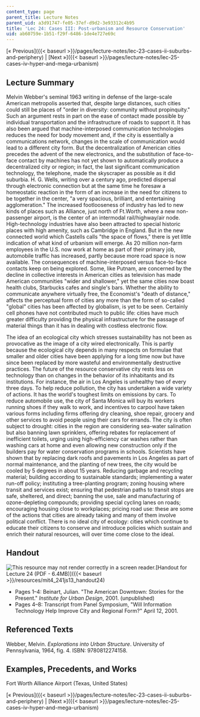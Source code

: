 ```yaml
---
content_type: page
parent_title: Lecture Notes
parent_uid: a3d91747-fe05-37ef-d9d2-3e93312c4b95
title: 'Lec 24: Cases III: Post-urbanism and Resource Conservation'
uid: ab60759e-1b51-f29f-6486-1de4e727e69c
---
```


[« Previous]({{< baseurl >}}/pages/lecture-notes/lec-23-cases-ii-suburbs-and-periphery) | [Next »]({{< baseurl >}}/pages/lecture-notes/lec-25-cases-iv-hyper-and-mega-urbanism)

Lecture Summary
---------------

Melvin Webber's seminal 1963 writing in defense of the large-scale American metropolis asserted that, despite large distances, such cities could still be places of "order in diversity: community without propinquity." Such an argument rests in part on the ease of contact made possible by individual transportation and the infrastructure of roads to support it. It has also been argued that machine-interposed communication technologies reduces the need for body movement and, if the city is essentially a communications network, changes in the scale of communication would lead to a different city form. But the decentralization of American cities precedes the advent of the new electronics, and the substitution of face-to-face contact by machines has not yet shown to automatically produce a decentralized city or region; in fact, the last significant communication technology, the telephone, made the skyscraper as possible as it did suburbia. H. G. Wells, writing over a century ago, predicted dispersal through electronic connection but at the same time he foresaw a homeostatic reaction in the form of an increase in the need for citizens to be together in the center, "a very spacious, brilliant, and entertaining agglomeration." The increased footlooseness of industry has led to new kinds of places such as Alliance, just north of Ft.Worth, where a new non-passenger airport, is the center of an intermodal rail/highway/air node. High-technology industries have also been attracted to special historic places with high amenity, such as Cambridge in England. But in the new connected world which Castells calls "the space of flows," there is yet little indication of what kind of urbanism will emerge. As 20 million non-farm employees in the U.S. now work at home as part of their primary job, automobile traffic has increased, partly because more road space is now available. The consequences of machine-interposed versus face-to-face contacts keep on being explored. Some, like Putnam, are concerned by the decline in collective interests in American cities as television has made American communities "wider and shallower," yet the same cities now boast health clubs, Starbucks cafes and single's bars. Whether the ability to communicate anywhere virtually free, the Economist's "death of distance," affects the perceptual form of cities any more than the form of so-called "global" cities has been affected by globalism, is yet to be seen. Certainly cell phones have not contributed much to public life: cities have much greater difficulty providing the physical infrastructure for the passage of material things than it has in dealing with costless electronic flow.

The idea of an ecological city which stresses sustainability has not been as provocative as the image of a city wired electronically. This is partly because the ecological city depends in many respects on formulae that smaller and older cities have been applying for a long time now but have since been replaced by more wasteful and environmentally destructive practices. The future of the resource conservative city rests less on technology than on changes in the behavior of its inhabitants and its institutions. For instance, the air in Los Angeles is unhealthy two of every three days. To help reduce pollution, the city has undertaken a wide variety of actions. It has the world's toughest limits on emissions by cars. To reduce automobile use, the city of Santa Monica will buy its workers running shoes if they walk to work, and incentives to carpool have taken various forms including firms offering dry cleaning, shoe repair, grocery and other services to avoid people using their cars for errands. The city is often subject to drought: cities in the region are considering sea-water salination but also banning lawn sprinklers, offering rebates for replacement of inefficient toilets, urging using high-efficiency car washes rather than washing cars at home and even allowing new construction only if the builders pay for water conservation programs in schools. Scientists have shown that by replacing dark roofs and pavements in Los Angeles as part of normal maintenance, and the planting of new trees, the city would be cooled by 5 degrees in about 15 years. Reducing garbage and recycling material; building according to sustainable standards; implementing a water run-off policy; instituting a tree-planting program; zoning housing where transit and services exist; ensuring that pedestrian paths to transit stops are safe, sheltered, and direct; banning the use, sale and manufacturing of ozone-depleting compounds; providing special cycling lanes on roads; encouraging housing close to workplaces; pricing road use: these are some of the actions that cities are already taking and many of them involve political conflict. There is no ideal city of ecology: cities which continue to educate their citizens to conserve and introduce policies which sustain and enrich their natural resources, will over time come close to the ideal.

Handout
-------

![This resource may not render correctly in a screen reader.](/images/inacessible.gif)[Handout for Lecture 24 (PDF - 6.4MB)]({{< baseurl >}}/resources/mit4_241js13_handout24)

*   Pages 1–4: Beinart, Julian. "The American Downtown: Stories for the Present." _Institute for Urban Design_, 2001. (unpublished)
*   Pages 4–8: Transcript from Panel Symposium, "Will Information Technology Help Improve City and Regional Form?" April 12, 2001.

Referenced Texts
----------------

Webber, Melvin. _Explorations into Urban Structure_. University of Pennsylvania, 1964, fig. 4. ISBN: 9780812274158.

Examples, Precedents, and Works
-------------------------------

Fort Worth Alliance Airport (Texas, United States)

[« Previous]({{< baseurl >}}/pages/lecture-notes/lec-23-cases-ii-suburbs-and-periphery) | [Next »]({{< baseurl >}}/pages/lecture-notes/lec-25-cases-iv-hyper-and-mega-urbanism)